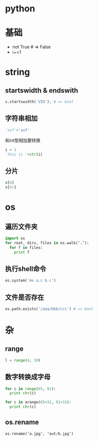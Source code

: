 # python

# 基础
* not True # => False
* i+=1

# string
## startswidth & endswith
```python
s.startswidth('VID'); # => bool
```

## 字符串相加
```python
'xxf'+'xxf'
```

和int型相加要转换
```python
i = 1
'this is '+str(i)
```

## 分片
```python
s[4]
s[4:]
```

# os
## 遍历文件夹
```python
import os
for root, dirs, files in os.walk(‘.’):
  for f in files:
    print f
```

## 执行shell命令
```python
os.system('mv a.c b.c')
```

## 文件是否存在
```python
os.path.exists('/aaa/bbb/ccc') # => bool
```

# 杂
## range
```python
l = range(4, 10)
```

## 数字转换成字母
```python
for c in range(65, 91):
  print chr(c)

for c in arange(65+32, 91+32):
  print chr(c)
```



## os.rename
```python
os.rename(‘a.jpg’, ‘out/b.jpg’)
```
